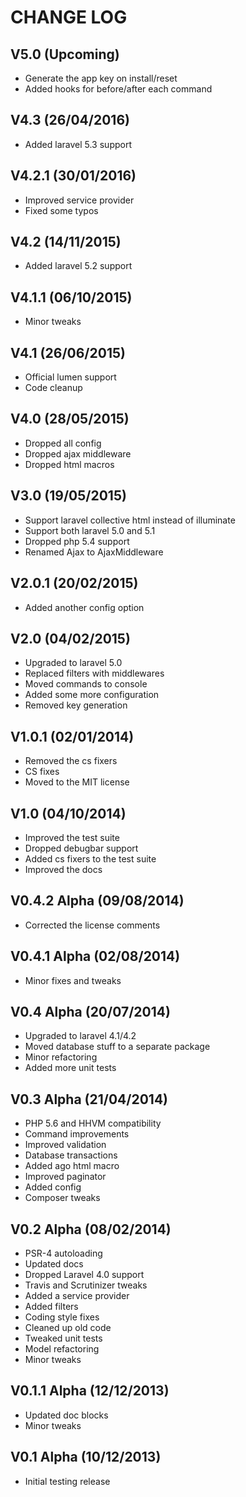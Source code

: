 CHANGE LOG
==========


## V5.0 (Upcoming)

* Generate the app key on install/reset
* Added hooks for before/after each command


## V4.3 (26/04/2016)

* Added laravel 5.3 support


## V4.2.1 (30/01/2016)

* Improved service provider
* Fixed some typos


## V4.2 (14/11/2015)

* Added laravel 5.2 support


## V4.1.1 (06/10/2015)

* Minor tweaks


## V4.1 (26/06/2015)

* Official lumen support
* Code cleanup


## V4.0 (28/05/2015)

* Dropped all config
* Dropped ajax middleware
* Dropped html macros


## V3.0 (19/05/2015)

* Support laravel collective html instead of illuminate
* Support both laravel 5.0 and 5.1
* Dropped php 5.4 support
* Renamed Ajax to AjaxMiddleware


## V2.0.1 (20/02/2015)

* Added another config option


## V2.0 (04/02/2015)

* Upgraded to laravel 5.0
* Replaced filters with middlewares
* Moved commands to console
* Added some more configuration
* Removed key generation


## V1.0.1 (02/01/2014)

* Removed the cs fixers
* CS fixes
* Moved to the MIT license


## V1.0 (04/10/2014)

* Improved the test suite
* Dropped debugbar support
* Added cs fixers to the test suite
* Improved the docs


## V0.4.2 Alpha (09/08/2014)

* Corrected the license comments


## V0.4.1 Alpha (02/08/2014)

* Minor fixes and tweaks


## V0.4 Alpha (20/07/2014)

* Upgraded to laravel 4.1/4.2
* Moved database stuff to a separate package
* Minor refactoring
* Added more unit tests


## V0.3 Alpha (21/04/2014)

* PHP 5.6 and HHVM compatibility
* Command improvements
* Improved validation
* Database transactions
* Added ago html macro
* Improved paginator
* Added config
* Composer tweaks


## V0.2 Alpha (08/02/2014)

* PSR-4 autoloading
* Updated docs
* Dropped Laravel 4.0 support
* Travis and Scrutinizer tweaks
* Added a service provider
* Added filters
* Coding style fixes
* Cleaned up old code
* Tweaked unit tests
* Model refactoring
* Minor tweaks


## V0.1.1 Alpha (12/12/2013)

* Updated doc blocks
* Minor tweaks


## V0.1 Alpha (10/12/2013)

* Initial testing release
